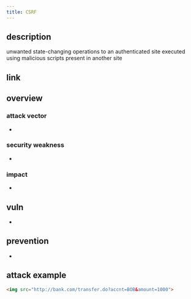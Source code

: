 ```yaml
---
title: CSRF
---
```


## description

unwanted state-changing operations to an authenticated site executed using malicious scripts present in another site

## link

## overview

### attack vector

* 

### security weakness

* 

### impact

* 

## vuln

* 

## prevention

* 

## attack example

```html
<img src="http://bank.com/transfer.do?accnt=BOB&amount=1000">
```
